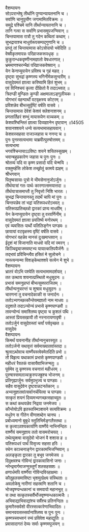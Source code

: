 वैशम्पायनः  
सोऽपरान्तेषु तीर्थानि पुण्यान्यायतनानि च ।  
सर्वाणि चानुपूर्व्येण जगामामितविक्रमः ॥  
समुद्रे पश्चिमे यानि तीर्थान्यायतनानि च ।  
तानि गत्वा स सर्वाणि प्रभासमुपजग्मिवान् ॥  
चिन्तयामास रात्रौ तु गदेन कथितां कथाम् ।  
सुभद्रायाश्च माधुर्यरूपसम्पद्गुणानि च ॥  
प्राप्तुं तां चिन्तयामास कोऽत्रोपायो भवेदिति ॥  
वेषवैकृतमापन्नः परिव्राजकरूपधृक् ॥  
कुकुरान्धकवृष्णीनामज्ञातो वेषधारणात् ।  
भ्रममाणश्चरन्भैक्षं परिव्राजकवेषवान् ॥  
येन केनाप्युपायेन प्रविश्य च गृहं महत् ।  
दृष्ट्वा सुभद्रां कृष्णस्य भगिनीमेकसुन्दरीम् ॥  
वासुदेवमतं ज्ञात्वा करिष्यामि हितं शुभम् ॥  
एवं विनिश्चयं कृत्वा दीक्षितो वै तदाऽभवत् ॥  
त्रिदण्डी मुण्डितः कुण्डी अक्षमालाऽङ्गुलीयकः ।  
योगभारं वहन्पार्थो वटवृक्षस्य कोटरम् ॥  
प्रविशन्नेव बीभत्सुर्वृष्टिं वर्षति वासवे ।  
चिन्तयामास देवेशं केशवं क्लेशनाशनम् ॥  
प्रणतार्तिहरं शम्भुं मायारूपेण वञ्चकम् ॥  
केशवश्चिन्तितं ज्ञात्वा दिव्यज्ञानेन दृष्टवान् ॥14505  
शयानश्शयने धन्ये सत्यभामासहायवान् ।  
केशवस्सहसा राजञ्जहास च ननन्द च ॥  
पुनः पुनस्सत्यभामा चाब्रवीत्पुरुषोत्तमम् ॥  
सत्यभामा  
भगवंश्चिन्तयाऽऽविष्टः शयने शयितस्सुखम् ।  
भवान्बहुप्रकारेण जहास च पुनः पुनः ॥  
श्रोतव्यं यदि वा कृष्ण प्रसादो यदि चेन्मयि ।  
वक्तुमर्हसि लोकेश तच्छ्रोतुं कामये ह्यहम् ॥  
श्रीभगवान्  
पितृष्वसायाः पुत्रो मे भीमसेनानुजोऽर्जुनः ।  
तीर्थयात्रां गतः पार्थः कारणात्समयात्तदा ॥  
तीर्थयात्रासमाप्तौ तु निवृत्तो निशि भारतः ।  
सुभद्रां चिन्तयानस्तु तदर्थे चापि मां पुनः ॥  
चिन्तयन्नेव तां भद्रां यतिरूपधरोऽभवत् ॥  
यतिरूपप्रतिच्छन्नो द्वारकां प्राप्य माधवीम् ।  
येन केनाप्युपायेन दृष्ट्वा तु वरवर्णिनीम् ॥  
वासुदेवमतं ज्ञात्वा प्रयतिष्ये मनोरथम् ।  
एवं व्यवसितः पार्थो यतिलिङ्गेन पाण्डवः ॥  
छायायां वटवृक्षस्य वृष्टिं वर्षति वासवे ।  
योगभारं वहन्नेव मानसं दुःखमाप्तवान् ॥  
ईदृशं मां विजानाति माधवो यदि मां स्मरन् ।  
किञ्चिद्व्याजमवष्टभ्य यायात्कतिपयैर्जनैः ॥  
तद्भावं प्रविचिन्त्यैव हसितं मे सुलोचने ।  
नास्त्यन्यन्मा विशङ्केथाश्शपे सत्येन मे शुभे ॥  
वैशम्पायनः  
भ्रातरं वोऽभि पश्येति सत्यभामामदर्शयत् ।  
तत उत्थाय शयनात्प्रस्थितो मधुसूदनः ॥  
प्रभासं समनुप्राप्तं बीभत्सुमपराजितम् ।  
तीर्थान्यनुचरन्तं च शुश्राव मधुसूदनः ॥  
चारणनां तु वचनादेकाकी स जनार्दनः ।  
ततोऽभ्यगच्छत्कौन्तेयमज्ञातो नाम माधवः ॥  
ददृशाते तदाऽन्योन्यं प्रभासे कृष्णपाण्डवौ ॥  
तावन्योन्यं समाश्लिष्य पृष्ट्वा च कुशलं पथि ।  
आस्तां प्रियसखायौ तौ नरनारायणावृषी ।  
ततोऽर्जुनं वासुदेवस्तां चर्यां पर्यपृच्छत ॥  
वासुदेवः  
वैशम्पायनः  
किमर्थं पावनानीह तीर्थान्यनुचरस्युत ॥  
ततोऽर्जनो यथावृत्तं सर्वमाख्यातवांस्तदा ॥  
श्रुत्वाऽथोवाच वार्ष्णेयस्त्वेवमेतदिति प्रभो ॥  
तौ विहृत्य यथाकामं प्रभासे कृष्णपाण्डवौ ।  
महीधरं रैवतकं वासायैवाभिजग्मतुः ॥  
पूर्वमेव तु कृष्णस्य वचनात्तं महीधरम् ।  
पुरुषास्समलञ्चक्रुरुपजह्रुश्च भोजनम् ॥  
प्रतिगृह्यार्जुनः सर्वमुपभुज्य च पाण्डवः ।  
सहैव वासुदेवेन दृष्टवान्नटनर्तकान् ॥  
अभ्यनुज्ञातवांत्सर्वानर्चयित्वा च पाण्डवः ।  
सत्कृतं शयनं दिव्यमभ्यगच्छत्सहाच्युतः ॥  
स कथां कथयन्नेव निद्रया जनमेजय ।  
कौन्तेयोऽपि हृतस्तस्मिञ्शयने सत्यविक्रमः ॥  
मधुरेण स गीतेन वीणाशब्देन चानघ ।  
प्रबोध्यमानो बुबुधे स्तुतिभिर्मङ्गलैस्तथा ॥  
स कृत्वाऽवश्यकार्याणि वार्ष्णेये नाभिनन्दितः ।  
वार्ष्णेयं समनुज्ञाय ततो वासमरोचयत् ।  
तथेत्युक्त्वा वासुदेवो भोजनं वै शशास ह ॥  
यतिरूपधरं पार्थं विसृज्य सहसा हरिः ।  
रथेन काञ्चनाङ्गेन द्वारकामभिजग्मिवान् ॥  
अलङ्कृता द्वारका तु बभूव जनमेजय ॥  
दिदृक्षवश्च गोविन्दं द्वारकावासिनो जनाः ।  
नरेन्द्रमार्गमाजग्मुस्तूर्णं शतसहस्रशः ॥  
क्षणार्धमपि वार्ष्णेया गोविन्दविरहाक्षमाः ।  
कौतूहलसमाविष्टा भृशमुत्प्रेक्ष्य संस्थिताः ॥  
अवलोकेषु नारीणां सहस्राणि शतानि च ।  
भोजवृष्ण्यन्धकानां च समवायो महानभूत् ॥  
स तथा सत्कृतस्सर्वैर्भोजवृष्ण्यन्धकात्मजैः ।  
अभिवाद्याभिवाद्यांश्च सर्वैश्च प्रतिनन्दितः ॥  
कुमारैस्सर्वशो वीरस्सत्कारेणाभिवादितः ।  
समानवयसस्सर्वानाश्लिष्य स पुनः पुनः ।  
कृष्णस्स्वभवनं रम्यं प्रविवेश महाद्युतिः ॥  
प्रवासादागतं देव्यः सर्वाः कृष्णमपूजयन् ॥  
